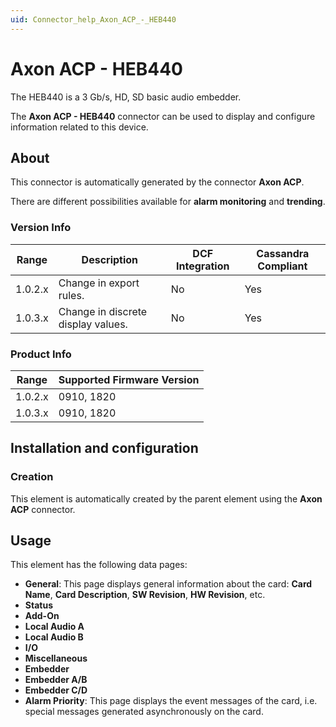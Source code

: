 ```yaml
---
uid: Connector_help_Axon_ACP_-_HEB440
---
```


# Axon ACP - HEB440

The HEB440 is a 3 Gb/s, HD, SD basic audio embedder.

The **Axon ACP - HEB440** connector can be used to display and configure information related to this device.

## About

This connector is automatically generated by the connector **Axon ACP**.

There are different possibilities available for **alarm monitoring** and **trending**.

### Version Info

| **Range** | **Description**                    | **DCF Integration** | **Cassandra Compliant** |
|------------------|------------------------------------|---------------------|-------------------------|
| 1.0.2.x          | Change in export rules.            | No                  | Yes                     |
| 1.0.3.x          | Change in discrete display values. | No                  | Yes                     |

### Product Info

| Range | Supported Firmware Version |
|------------------|-----------------------------|
| 1.0.2.x          | 0910, 1820                  |
| 1.0.3.x          | 0910, 1820                  |

## Installation and configuration

### Creation

This element is automatically created by the parent element using the **Axon ACP** connector.

## Usage

This element has the following data pages:

- **General**: This page displays general information about the card: **Card Name**, **Card Description**, **SW Revision**, **HW Revision**, etc.
- **Status**
- **Add-On**
- **Local Audio A**
- **Local Audio B**
- **I/O**
- **Miscellaneous**
- **Embedder**
- **Embedder A/B**
- **Embedder C/D**
- **Alarm Priority**: This page displays the event messages of the card, i.e. special messages generated asynchronously on the card.
